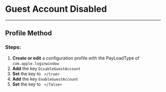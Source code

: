 # Guest Account Disabled
------------------------------------
## Profile Method
### Steps:

1. **Create or edit** a configuration profile with the PayLoadType of
```com.apple.loginwindow```
2. **Add** the key ```DisableGuestAccount```
3. **Set** the key to ``` </true>```
4. **Add** the key ```EnableGuestAccount```
5. **Set** the key to ``` </false>```